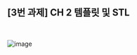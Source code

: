 [3번 과제] CH 2 템플릿 및 STL
-
<br>

![image](https://github.com/user-attachments/assets/6f521d55-f36e-43f5-b705-7d766db60005)
